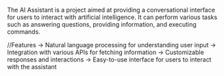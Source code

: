 The AI Assistant is a project aimed at providing a conversational interface for users to interact with artificial intelligence. It can perform various tasks such as answering questions, providing information, and executing commands.

//Features
-> Natural language processing for understanding user input
-> Integration with various APIs for fetching information
-> Customizable responses and interactions
-> Easy-to-use interface for users to interact with the assistant
